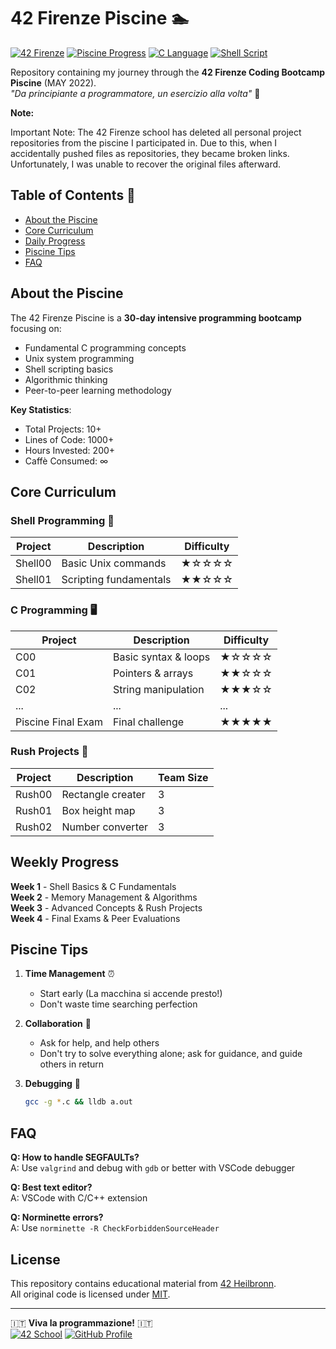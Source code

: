 # 42 Firenze Piscine 🏊

[![42 Firenze](https://img.shields.io/badge/42-Firenze-blue)](https://42firenze.it/)
[![Piscine Progress](https://img.shields.io/badge/Progress-76%25-brightgreen)](https://github.com/<your_username>/42-piscine)
[![C Language](https://img.shields.io/badge/Language-C-00599C)](https://en.wikipedia.org/wiki/C_(programming_language))
[![Shell Script](https://img.shields.io/badge/Shell-Bash-4EAA25)](https://www.gnu.org/software/bash/)

Repository containing my journey through the **42 Firenze Coding Bootcamp Piscine** (MAY 2022).  
_"Da principiante a programmatore, un esercizio alla volta"_ 🚀

**Note:**

Important Note: The 42 Firenze school has deleted all personal project repositories from the piscine I participated in. Due to this, when I accidentally pushed files as repositories, they became broken links. Unfortunately, I was unable to recover the original files afterward.


## Table of Contents 📖
- [About the Piscine](#about-the-piscine)
- [Core Curriculum](#core-curriculum)
- [Daily Progress](#daily-progress)
- [Piscine Tips](#piscine-tips)
- [FAQ](#faq)

## About the Piscine
The 42 Firenze Piscine is a **30-day intensive programming bootcamp** focusing on:
- Fundamental C programming concepts
- Unix system programming
- Shell scripting basics
- Algorithmic thinking
- Peer-to-peer learning methodology

**Key Statistics**:
- Total Projects: 10+
- Lines of Code: 1000+
- Hours Invested: 200+
- Caffè Consumed: ∞

## Core Curriculum

### Shell Programming 🐚
| Project | Description | Difficulty |
|---------|-------------|------------|
| Shell00 | Basic Unix commands | ★☆☆☆☆ |
| Shell01 | Scripting fundamentals | ★★☆☆☆ |

### C Programming 🖥️
| Project | Description | Difficulty |
|---------|-------------|------------|
| C00     | Basic syntax & loops | ★☆☆☆☆ |
| C01     | Pointers & arrays | ★★☆☆☆ |
| C02     | String manipulation | ★★★☆☆ |
| ...     | ...         | ...       |
| Piscine Final Exam  | Final challenge | ★★★★★ |

### Rush Projects 🚧
| Project | Description | Team Size |
|---------|-------------|-----------|
| Rush00  | Rectangle creater | 3 |
| Rush01  | Box height map | 3 |
| Rush02  | Number converter | 3 |

## Weekly Progress
**Week 1** - Shell Basics & C Fundamentals  
**Week 2** - Memory Management & Algorithms  
**Week 3** - Advanced Concepts & Rush Projects  
**Week 4** - Final Exams & Peer Evaluations  

## Piscine Tips
1. **Time Management** ⏰
   - Start early (La macchina si accende presto!)
   - Don't waste time searching perfection

2. **Collaboration** 👥
   - Ask for help, and help others 
   - Don't try to solve everything alone; ask for guidance, and guide others in return

3. **Debugging** 🐞
   ```bash
   gcc -g *.c && lldb a.out
   ```

## FAQ
**Q: How to handle SEGFAULTs?**  
A: Use `valgrind` and debug with `gdb` or better with VSCode debugger 

**Q: Best text editor?**  
A: VSCode with C/C++ extension

**Q: Norminette errors?**  
A: Use `norminette -R CheckForbiddenSourceHeader`

## License
This repository contains educational material from [42 Heilbronn](https://42firenze.it/).  
All original code is licensed under [MIT](LICENSE).

---

🇮🇹 **Viva la programmazione!** 🇮🇹  
[![42 School](https://img.shields.io/badge/42-profile-blue)](https://profile-v3.intra.42.fr/users/naal-jen)
[![GitHub Profile](https://img.shields.io/badge/GitHub-Nazar963-lightgrey)](https://github.com/Nazar963)
